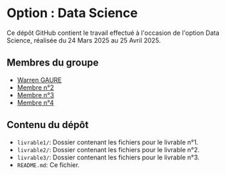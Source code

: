 # Option : Data Science
Ce dépôt GitHub contient le travail effectué à l'occasion de l'option Data Science, réalisée du 24 Mars 2025 au 25 Avril 2025.

## Membres du groupe
- [Warren GAURE](https://github.com/warren-gaure)
- [Membre n°2](https://github.com/)
- [Membre n°3](https://github.com/)
- [Membre n°4](https://github.com/)

## Contenu du dépôt
- `livrable1/`: Dossier contenant les fichiers pour le livrable n°1.
- `livrable2/`: Dossier contenant les fichiers pour le livrable n°2.
- `livrable3/`: Dossier contenant les fichiers pour le livrable n°3.
- `README.md`: Ce fichier.

